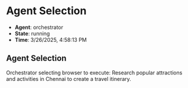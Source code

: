 # Agent Selection

- **Agent**: orchestrator
- **State**: running
- **Time**: 3/26/2025, 4:58:13 PM

## Agent Selection

Orchestrator selecting browser to execute: Research popular attractions and activities in Chennai to create a travel itinerary.

